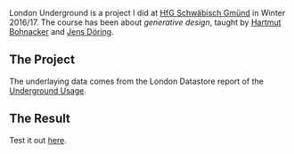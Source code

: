 London Underground is a project I did at [HfG Schwäbisch Gmünd]() in Winter 2016/17. The course has been about _generative design_, taught by [Hartmut Bohnacker](http://hartmut-bohnacker.de/) and [Jens Döring](https://2av.de/ueber-uns/248-jens-doering.html).

## The Project

The underlaying data comes from the London Datastore report of the [Underground Usage](https://data.london.gov.uk/dataset/london-underground-performance-reports).

## The Result

Test it out [here](https://london.olivierbrueckner.de).
